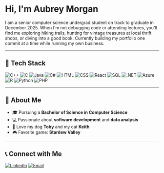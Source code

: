 # Hi, I'm Aubrey Morgan
I am a senior computer science undergrad student on track to graduate in December 2025. When I'm not debugging code or attending lectures, you'll find me exploring hiking trails, hunting for vintage treasures at local thrift shops, or diving into a good book. Currently building my portfolio one commit at a time while running my own business. 

---

## 🔧 Tech Stack
![C++](https://img.shields.io/badge/-C++-00599C?logo=cplusplus&logoColor=white&style=flat)
![C](https://img.shields.io/badge/-C-000000?logo=c&logoColor=white&style=flat)
![Java](https://img.shields.io/badge/-Java-007396?logo=openjdk&logoColor=white&style=flat)
![C#](https://img.shields.io/badge/-C%23-239120?logo=c-sharp&logoColor=white&style=flat)
![HTML](https://img.shields.io/badge/-HTML5-E34F26?logo=html5&logoColor=white&style=flat)
![CSS](https://img.shields.io/badge/-CSS3-1572B6?logo=css3&logoColor=white&style=flat)
![React](https://img.shields.io/badge/-React-61DAFB?logo=react&logoColor=black&style=flat)
![SQL](https://img.shields.io/badge/-SQL-4479A1?logo=postgresql&logoColor=white&style=flat)
![.NET](https://img.shields.io/badge/-.NET-512BD4?logo=dotnet&logoColor=white&style=flat)
![Azure](https://img.shields.io/badge/-Azure-0078D4?logo=microsoft-azure&logoColor=white&style=flat)
![R](https://img.shields.io/badge/-R-276DC3?logo=r&logoColor=white&style=flat)
![Python](https://img.shields.io/badge/-Python-3776AB?logo=python&logoColor=white&style=flat)
![PHP](https://img.shields.io/badge/-PHP-777BB4?logo=php&logoColor=white&style=flat)

---

## 📓 About Me
- 🎓 Pursuing a **Bachelor of Science in Computer Science**
- 💻 Passionate about **software development** and **data analysis**
- 🐾 Love my dog **Toby** and my cat **Keith**
- 🎮 Favorite game: **Stardew Valley**

---

## 📞 Connect with Me
[![LinkedIn](https://img.shields.io/badge/LinkedIn-0A66C2?logo=linkedin&logoColor=white)](https://www.linkedin.com/in/aubrey-morgan-b58b7b250/)
[![Email](https://img.shields.io/badge/Email-D14836?logo=gmail&logoColor=white)](mailto:agm4y@mtmail.mtsu.edu)

